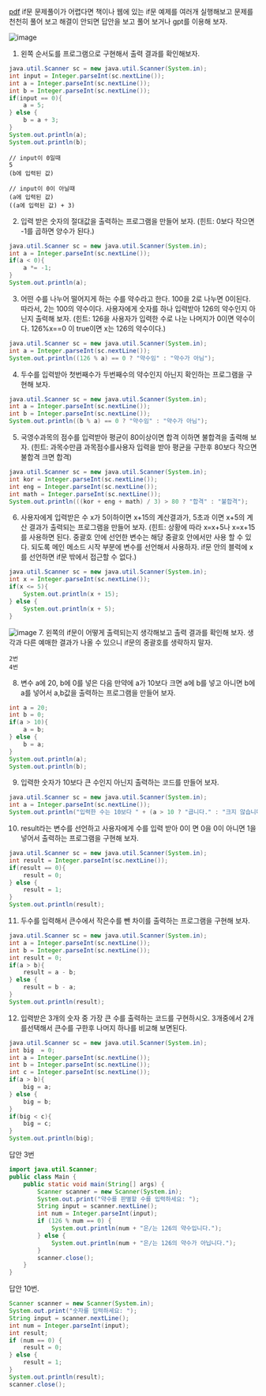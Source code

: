 [pdf](../pdf/JAVA240812simple254.pdf)
if문 문제풀이가 어렵다면 책이나 웹에 있는 if문 예제를 여러개 실행해보고 문제를 천천히 풀어 보고 해결이 안되면 답안을 보고 풀어 보거나 gpt를 이용해 보자.

![image](../images/image19.png)
1. 왼쪽 순서도를 프로그램으로 구현해서 출력 결과를 확인해보자.
```java
java.util.Scanner sc = new java.util.Scanner(System.in);
int input = Integer.parseInt(sc.nextLine());
int a = Integer.parseInt(sc.nextLine());
int b = Integer.parseInt(sc.nextLine());
if(input == 0){
    a = 5;
} else {
    b = a + 3;
}
System.out.println(a);
System.out.println(b);
```
```
// input이 0일때 
5
(b에 입력된 값)

// input이 0이 아닐때
(a에 입력된 값)
((a에 입력된 값) + 3)
```
2. 입력 받은 숫자의 절대값을 출력하는 프로그램을 만들어 보자. 
(힌트: 0보다 작으면 -1를 곱하면 양수가 된다.)
```java
java.util.Scanner sc = new java.util.Scanner(System.in);
int a = Integer.parseInt(sc.nextLine());
if(a < 0){
    a *= -1;
}
System.out.println(a);
```
3. 어떤 수를 나누어 떨어지게 하는 수를 약수라고 한다. 
100을 2로 나누면 0이된다.
따라서, 2는 100의 약수이다. 
사용자에게 숫자를 하나 입력받아 126의 약수인지 아닌지 출력해 보자. 
(힌트: 126을 사용자가 입력한 수로 나눈 나머지가 0이면 약수이다. 126%x==0 이 true이면 x는 126의 약수이다.)
```java
java.util.Scanner sc = new java.util.Scanner(System.in);
int a = Integer.parseInt(sc.nextLine());
System.out.println((126 % a) == 0 ? "약수임" : "약수가 아님");
```
4. 두수를 입력받아 첫번째수가 두번째수의 약수인지 아닌지 확인하는 프로그램을 구현해 보자.
```java
java.util.Scanner sc = new java.util.Scanner(System.in);
int a = Integer.parseInt(sc.nextLine());
int b = Integer.parseInt(sc.nextLine());
System.out.println((b % a) == 0 ? "약수임" : "약수가 아님");
```
5. 국영수과목의 점수를 입력받아 평균이 80이상이면 합격 이하면 불합격을 출력해 보자.
(힌트: 과목수만큼 과목점수를사용자 입력을 받아 평균을 구한후 80보다 작으면 불합격 크면 합격)
```java
java.util.Scanner sc = new java.util.Scanner(System.in);
int kor = Integer.parseInt(sc.nextLine());
int eng = Integer.parseInt(sc.nextLine());
int math = Integer.parseInt(sc.nextLine());
System.out.println(((kor + eng + math) / 3) > 80 ? "합격" : "불합격");
```
6. 사용자에게 입력받은 수 x가 5이하이면 x+15의 계산결과가, 
5초과 이면 x+5의 계산 결과가 출력되는 프로그램을 만들어 보자.
(힌트: 상황에 따라 x=x+5나 x=x+15를 사용하면 된다. 
중괄호 안에 선언한 변수는 해당 중괄호 안에서만 사용 할 수 있다. 
되도록 메인 메소드 시작 부분에 변수를 선언해서 사용하자. 
if문 안의 블럭에 x를 선언하면 if문 밖에서 접근할 수 없다.)
```java
java.util.Scanner sc = new java.util.Scanner(System.in);
int x = Integer.parseInt(sc.nextLine());
if(x <= 5){
    System.out.println(x + 15);
} else {
    System.out.println(x + 5);
}
```

![image](../images/image20.png)
7. 왼쪽의 if문이 어떻게 출력되는지 생각해보고 출력 결과를 확인해 보자.
생각과 다른 예매한 결과가 나올 수 있으니 if문의 중괄호를 생략하지 말자.
```
2번
4번
```

8. 변수 a에 20, b에 0를 넣은 다음 만약에 a가 10보다 크면 a에 b를 넣고 
아니면 b에 a를 넣어서 a,b값을 출력하는 프로그램을 만들어 보자.
```java
int a = 20;
int b = 0;
if(a > 10){
    a = b;
} else {
    b = a;
}
System.out.println(a);
System.out.println(b);
```
9. 입력한 숫자가 10보다 큰 수인지 아닌지 출력하는 코드를 만들어 보자.
```java
java.util.Scanner sc = new java.util.Scanner(System.in);
int a = Integer.parseInt(sc.nextLine());
System.out.println("입력한 수는 10보다 " + (a > 10 ? "큽니다." : "크지 않습니다."))
```
10. result라는 변수를 선언하고 사용자에게 수를 입력 받아 0이 면 0을
0이 아니면 1을 넣어서 출력하는 프로그램을 구현해 보자.
```java
java.util.Scanner sc = new java.util.Scanner(System.in);
int result = Integer.parseInt(sc.nextLine());
if(result == 0){
    result = 0;
} else {
    result = 1;
}
System.out.println(result);
```
11. 두수를 입력해서 큰수에서 작은수를 뺀 차이를 출력하는 프로그램을 구현해 보자.
```java
java.util.Scanner sc = new java.util.Scanner(System.in);
int a = Integer.parseInt(sc.nextLine());
int b = Integer.parseInt(sc.nextLine());
int result = 0;
if(a > b){
    result = a - b;
} else {
    result = b - a;
}
System.out.println(result);
```
12. 입력받은 3개의 숫자 중 가장 큰 수를 출력하는 코드를 구현하시오. 
3개중에서 2개를선택해서 큰수를 구한후 나머지 하나를 비교해 보면된다.
```java
java.util.Scanner sc = new java.util.Scanner(System.in);
int big  = 0;
int a = Integer.parseInt(sc.nextLine());
int b = Integer.parseInt(sc.nextLine());
int c = Integer.parseInt(sc.nextLine());
if(a > b){
    big = a;
} else {
    big = b;
}
if(big < c){
    big = c;
}
System.out.println(big);
```

답안 3번
```java
import java.util.Scanner;
public class Main {
    public static void main(String[] args) {
        Scanner scanner = new Scanner(System.in);
        System.out.print("약수를 판별할 수를 입력하세요: ");
        String input = scanner.nextLine();
        int num = Integer.parseInt(input);
        if (126 % num == 0) {
            System.out.println(num + "은/는 126의 약수입니다.");
        } else {
            System.out.println(num + "은/는 126의 약수가 아닙니다.");
        }
        scanner.close();
    }
}
```
답안 10번.
```java
Scanner scanner = new Scanner(System.in);
System.out.print("숫자를 입력하세요: ");
String input = scanner.nextLine();
int num = Integer.parseInt(input);
int result;
if (num == 0) {
    result = 0;
} else {
    result = 1;
}
System.out.println(result);
scanner.close();
```
